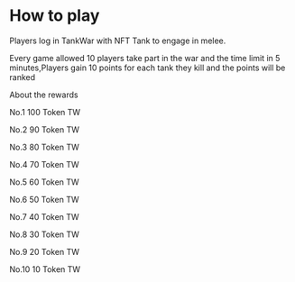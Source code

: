 # How to play

Players log in TankWar with NFT Tank to engage in melee.

&#x20;Every game allowed 10 players take part in the war and the time limit in 5 minutes,Players gain 10 points for each tank they kill and the points will be ranked

About the rewards

No.1 100 Token TW

No.2 90 Token TW

No.3 80 Token TW

No.4 70 Token TW

No.5 60 Token TW

No.6 50 Token TW

No.7 40 Token TW

No.8 30 Token TW

No.9 20 Token TW

No.10 10 Token TW

